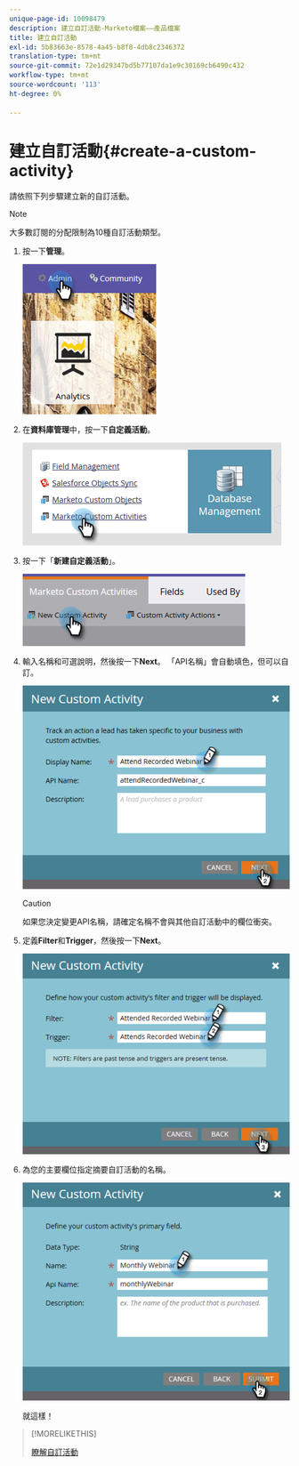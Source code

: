 ```yaml
---
unique-page-id: 10098479
description: 建立自訂活動-Marketo檔案——產品檔案
title: 建立自訂活動
exl-id: 5b83663e-8578-4a45-b8f8-4db8c2346372
translation-type: tm+mt
source-git-commit: 72e1d29347bd5b77107da1e9c30169cb6490c432
workflow-type: tm+mt
source-wordcount: '113'
ht-degree: 0%

---
```


# 建立自訂活動{#create-a-custom-activity}

請依照下列步驟建立新的自訂活動。

>[!NOTE]
>
>大多數訂閱的分配限制為10種自訂活動類型。

1. 按一下&#x200B;**管理**。

   ![](assets/one.png)

1. 在&#x200B;**資料庫管理**&#x200B;中，按一下&#x200B;**自定義活動**。

   ![](assets/two.png)

1. 按一下「**新建自定義活動**」。

   ![](assets/three.png)

1. 輸入名稱和可選說明，然後按一下&#x200B;**Next**。 「API名稱」會自動填色，但可以自訂。

   ![](assets/four.png)

   >[!CAUTION]
   >
   >如果您決定變更API名稱，請確定名稱不會與其他自訂活動中的欄位衝突。

1. 定義&#x200B;**Filter**&#x200B;和&#x200B;**Trigger**，然後按一下&#x200B;**Next**。

   ![](assets/five.png)

1. 為您的主要欄位指定摘要自訂活動的名稱。

   ![](assets/six.png)

   就這樣！

>[!MORELIKETHIS]
>
>[瞭解自訂活動](/help/marketo/product-docs/administration/marketo-custom-activities/understanding-custom-activities.md)
